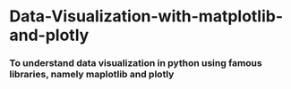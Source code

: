 # Data-Visualization-with-matplotlib-and-plotly
### To understand data visualization in python using famous libraries, namely maplotlib and plotly
